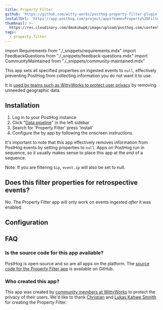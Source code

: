 ```yaml
---
title: Property Filter
github: 'https://github.com/witty-works/posthog-property-filter-plugin'
installUrl: 'https://app.posthog.com/project/apps?name=Property%20Filter'
thumbnail: >-
  https://res.cloudinary.com/dmukukwp6/image/upload/posthog.com/contents/cdp/thumbnails/property-filter.png
tags:
  - property-filter
---
```


import Requirements from "./_snippets/requirements.mdx"
import FeedbackQuestions from "./_snippets/feedback-questions.mdx"
import CommunityMaintained from "./_snippets/community-maintained.mdx"

This app sets all specified properties on ingested events to `null`, effectively preventing PostHog from collecting information you do not want it to use.

It is [used by teams such as WittyWorks to protect user privacy](https://posthog.com/customers/wittyworks) by removing unneeded geographic data.

<Requirements />

## Installation

1. Log in to your PostHog instance
2.  Click "[Data pipeline](https://us.posthog.com/apps)" in the left sidebar
3. Search for 'Property Filter' press 'Install'
4. Configure the by app by following the onscreen instructions.

It's important to note that this app effectively removes information from PostHog events by setting properties to `null`. Apps on PostHog run in sequence, so it usually makes sense to place this app at the _end_ of a sequence.

Note: If you are filtering `$ip`, `event.ip` will also be set to null.

## Does this filter properties for retrospective events?

No. The Property Filter app will only work on events ingested _after_ it was enabled.

## Configuration

<AppParameters />

## FAQ

### Is the source code for this app available?

PostHog is open-source and so are all apps on the platform. The [source code for the Property Filter app](https://github.com/witty-works/posthog-property-filter-plugin) is available on GitHub.

### Who created this app?

This app was created by [community members at WittyWorks](/customers/wittyworks) to protect the privacy of their users. We'd like to thank [Christian](https://github.com/Christian-aman-insurely) and [Lukas Kahwe Smnith](https://github.com/lsmith77) for creating the Property Filter.

<CommunityMaintained />

<FeedbackQuestions />
